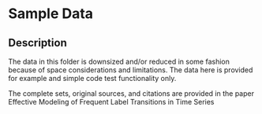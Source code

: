 # Sample Data

## Description
The data in this folder is downsized and/or reduced in some fashion because
of space considerations and limitations. The data here is provided for
example and simple code test functionality only.

The complete sets, original sources, and citations are provided in the
paper Effective Modeling of Frequent Label Transitions in Time Series
